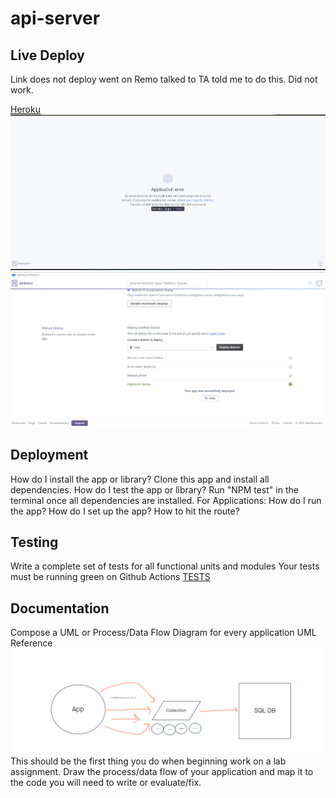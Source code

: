 # api-server

## Live Deploy

Link does not deploy went on Remo talked to TA told me to do this. Did not work.

[Heroku](https://smith-api-server.herokuapp.com/)
![Heroku error](img/herkerror.png)
![Heroku says deployed](img/lab4her.png)

## Deployment
How do I install the app or library?
Clone this app and install all dependencies.
How do I test the app or library?
Run "NPM test" in the terminal once all dependencies are installed.
For Applications:
How do I run the app?
How do I set up the app?
How to hit the route?

## Testing
Write a complete set of tests for all functional units and modules
Your tests must be running green on Github Actions
[TESTS](./__tests__)

## Documentation
Compose a UML or Process/Data Flow Diagram for every application
UML Reference
![Lab04](img/Lab04-UML.png)
This should be the first thing you do when beginning work on a lab assignment.
Draw the process/data flow of your application and map it to the code you will need to write or evaluate/fix.